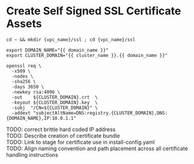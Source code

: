 # Create Self Signed SSL Certificate Assets
```
cd ~ && mkdir {vpc_name}/ssl ; cd {vpc_name}/ssl
```
```
export DOMAIN_NAME="{{ domain_name }}"
export CLUSTER_DOMAIN="{{ cluster_name }}.{{ domain_name }}"
```
```
openssl req \
  -x509 \
  -nodes \
  -sha256 \
  -days 3650 \
  -newkey rsa:4096 \
  -out    ${CLUSTER_DOMAIN}.crt  \
  -keyout ${CLUSTER_DOMAIN}.key  \
  -subj  "/CN=${CLUSTER_DOMAIN}" \
  -addext "subjectAltName=DNS:registry.{CLUSTER_DOMAIN},DNS:{DOMAIN_NAME},IP:10.0.1.1" 
```
TODO: correct brittle hard coded IP address    
TODO: Describe creation of certificate bundle    
TODO: Link to stage for certificate use in install-config.yaml    
TODO: Align naming convention and path placement across all certificate handling instructions
```

```
```
```
```
```
